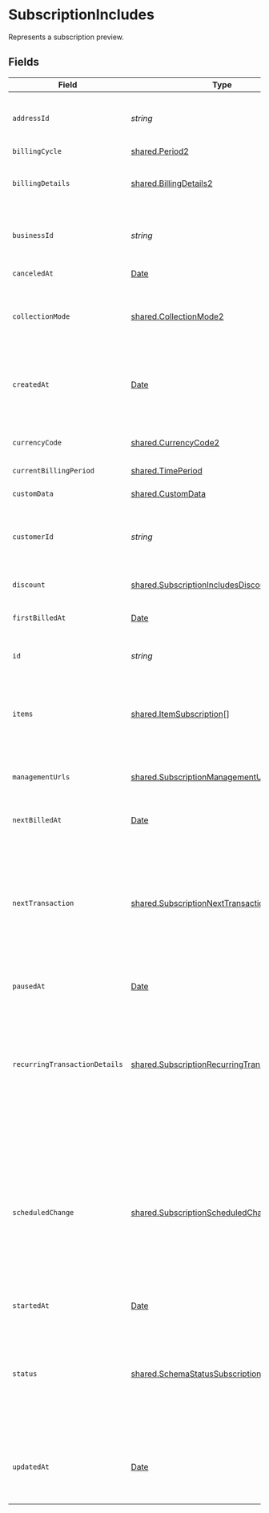 # SubscriptionIncludes

Represents a subscription preview.


## Fields

| Field                                                                                                                                                                                                     | Type                                                                                                                                                                                                      | Required                                                                                                                                                                                                  | Description                                                                                                                                                                                               | Example                                                                                                                                                                                                   |
| --------------------------------------------------------------------------------------------------------------------------------------------------------------------------------------------------------- | --------------------------------------------------------------------------------------------------------------------------------------------------------------------------------------------------------- | --------------------------------------------------------------------------------------------------------------------------------------------------------------------------------------------------------- | --------------------------------------------------------------------------------------------------------------------------------------------------------------------------------------------------------- | --------------------------------------------------------------------------------------------------------------------------------------------------------------------------------------------------------- |
| `addressId`                                                                                                                                                                                               | *string*                                                                                                                                                                                                  | :heavy_minus_sign:                                                                                                                                                                                        | Unique Paddle ID for this address entity, prefixed with `add_`.                                                                                                                                           | add_01gm302t81w94gyjpjpqypkzkf                                                                                                                                                                            |
| `billingCycle`                                                                                                                                                                                            | [shared.Period2](../../../sdk/models/shared/period2.md)                                                                                                                                                   | :heavy_minus_sign:                                                                                                                                                                                        | N/A                                                                                                                                                                                                       |                                                                                                                                                                                                           |
| `billingDetails`                                                                                                                                                                                          | [shared.BillingDetails2](../../../sdk/models/shared/billingdetails2.md)                                                                                                                                   | :heavy_minus_sign:                                                                                                                                                                                        | Details for invoicing. Required if `collection_mode` is `manual`.                                                                                                                                         |                                                                                                                                                                                                           |
| `businessId`                                                                                                                                                                                              | *string*                                                                                                                                                                                                  | :heavy_minus_sign:                                                                                                                                                                                        | Unique Paddle ID for this business entity, prefixed with `biz_`.                                                                                                                                          | biz_01grrebrzaee2qj2fqqhmcyzaj                                                                                                                                                                            |
| `canceledAt`                                                                                                                                                                                              | [Date](https://developer.mozilla.org/en-US/docs/Web/JavaScript/Reference/Global_Objects/Date)                                                                                                             | :heavy_minus_sign:                                                                                                                                                                                        | RFC 3339 datetime string.                                                                                                                                                                                 | 2024-10-12T07:20:50.52Z                                                                                                                                                                                   |
| `collectionMode`                                                                                                                                                                                          | [shared.CollectionMode2](../../../sdk/models/shared/collectionmode2.md)                                                                                                                                   | :heavy_minus_sign:                                                                                                                                                                                        | How payment is collected. `automatic` for checkout, `manual` for invoices.                                                                                                                                |                                                                                                                                                                                                           |
| `createdAt`                                                                                                                                                                                               | [Date](https://developer.mozilla.org/en-US/docs/Web/JavaScript/Reference/Global_Objects/Date)                                                                                                             | :heavy_minus_sign:                                                                                                                                                                                        | RFC 3339 datetime string of when this entity was created. Set automatically by Paddle.                                                                                                                    | 2024-10-12T07:20:50.52Z                                                                                                                                                                                   |
| `currencyCode`                                                                                                                                                                                            | [shared.CurrencyCode2](../../../sdk/models/shared/currencycode2.md)                                                                                                                                       | :heavy_minus_sign:                                                                                                                                                                                        | Supported three-letter ISO 4217 currency code.                                                                                                                                                            |                                                                                                                                                                                                           |
| `currentBillingPeriod`                                                                                                                                                                                    | [shared.TimePeriod](../../../sdk/models/shared/timeperiod.md)                                                                                                                                             | :heavy_minus_sign:                                                                                                                                                                                        | N/A                                                                                                                                                                                                       |                                                                                                                                                                                                           |
| `customData`                                                                                                                                                                                              | [shared.CustomData](../../../sdk/models/shared/customdata.md)                                                                                                                                             | :heavy_minus_sign:                                                                                                                                                                                        | Your own structured key-value data.                                                                                                                                                                       |                                                                                                                                                                                                           |
| `customerId`                                                                                                                                                                                              | *string*                                                                                                                                                                                                  | :heavy_minus_sign:                                                                                                                                                                                        | Unique Paddle ID for this customer entity, prefixed with `ctm_`.                                                                                                                                          | ctm_01grnn4zta5a1mf02jjze7y2ys                                                                                                                                                                            |
| `discount`                                                                                                                                                                                                | [shared.SubscriptionIncludesDiscount](../../../sdk/models/shared/subscriptionincludesdiscount.md)                                                                                                         | :heavy_minus_sign:                                                                                                                                                                                        | Details of the discount applied to this subscription.                                                                                                                                                     |                                                                                                                                                                                                           |
| `firstBilledAt`                                                                                                                                                                                           | [Date](https://developer.mozilla.org/en-US/docs/Web/JavaScript/Reference/Global_Objects/Date)                                                                                                             | :heavy_minus_sign:                                                                                                                                                                                        | RFC 3339 datetime string.                                                                                                                                                                                 | 2024-10-12T07:20:50.52Z                                                                                                                                                                                   |
| `id`                                                                                                                                                                                                      | *string*                                                                                                                                                                                                  | :heavy_minus_sign:                                                                                                                                                                                        | Unique Paddle ID for this subscription entity, prefixed with `sub_`.                                                                                                                                      | sub_01h04vsc0qhwtsbsxh3422wjs4                                                                                                                                                                            |
| `items`                                                                                                                                                                                                   | [shared.ItemSubscription](../../../sdk/models/shared/itemsubscription.md)[]                                                                                                                               | :heavy_minus_sign:                                                                                                                                                                                        | List of items on this subscription. Only recurring items are returned.                                                                                                                                    |                                                                                                                                                                                                           |
| `managementUrls`                                                                                                                                                                                          | [shared.SubscriptionManagementUrls](../../../sdk/models/shared/subscriptionmanagementurls.md)                                                                                                             | :heavy_minus_sign:                                                                                                                                                                                        | Public URLs that customers can use to make changes to this subscription.                                                                                                                                  |                                                                                                                                                                                                           |
| `nextBilledAt`                                                                                                                                                                                            | [Date](https://developer.mozilla.org/en-US/docs/Web/JavaScript/Reference/Global_Objects/Date)                                                                                                             | :heavy_minus_sign:                                                                                                                                                                                        | RFC 3339 datetime string.                                                                                                                                                                                 | 2024-10-12T07:20:50.52Z                                                                                                                                                                                   |
| `nextTransaction`                                                                                                                                                                                         | [shared.SubscriptionNextTransaction](../../../sdk/models/shared/subscriptionnexttransaction.md)                                                                                                           | :heavy_minus_sign:                                                                                                                                                                                        | Preview of the next transaction for this subscription. May include prorated charges that are not yet billed and one-time charges. `null` if the subscription is scheduled to cancel or pause.             |                                                                                                                                                                                                           |
| `pausedAt`                                                                                                                                                                                                | [Date](https://developer.mozilla.org/en-US/docs/Web/JavaScript/Reference/Global_Objects/Date)                                                                                                             | :heavy_minus_sign:                                                                                                                                                                                        | RFC 3339 datetime string.                                                                                                                                                                                 | 2024-10-12T07:20:50.52Z                                                                                                                                                                                   |
| `recurringTransactionDetails`                                                                                                                                                                             | [shared.SubscriptionRecurringTransactionDetails](../../../sdk/models/shared/subscriptionrecurringtransactiondetails.md)                                                                                   | :heavy_minus_sign:                                                                                                                                                                                        | Preview of the recurring transaction for this subscription. This is what the customer can expect to be billed when there are no prorated or one-off charges.                                              |                                                                                                                                                                                                           |
| `scheduledChange`                                                                                                                                                                                         | [shared.SubscriptionScheduledChange](../../../sdk/models/shared/subscriptionscheduledchange.md)                                                                                                           | :heavy_minus_sign:                                                                                                                                                                                        | Change that's scheduled to be applied to a subscription. Use the pause subscription, cancel subscription, and resume subscription operations to create scheduled changes. `null` if no scheduled changes. |                                                                                                                                                                                                           |
| `startedAt`                                                                                                                                                                                               | [Date](https://developer.mozilla.org/en-US/docs/Web/JavaScript/Reference/Global_Objects/Date)                                                                                                             | :heavy_minus_sign:                                                                                                                                                                                        | RFC 3339 datetime string.                                                                                                                                                                                 | 2024-10-12T07:20:50.52Z                                                                                                                                                                                   |
| `status`                                                                                                                                                                                                  | [shared.SchemaStatusSubscription](../../../sdk/models/shared/schemastatussubscription.md)                                                                                                                 | :heavy_minus_sign:                                                                                                                                                                                        | Status of this subscription. Set automatically by Paddle. Use the pause subscription or cancel subscription operations to change.                                                                         |                                                                                                                                                                                                           |
| `updatedAt`                                                                                                                                                                                               | [Date](https://developer.mozilla.org/en-US/docs/Web/JavaScript/Reference/Global_Objects/Date)                                                                                                             | :heavy_minus_sign:                                                                                                                                                                                        | RFC 3339 datetime string of when this entity was updated. Set automatically by Paddle.                                                                                                                    | 2024-10-13T07:20:50.52Z                                                                                                                                                                                   |